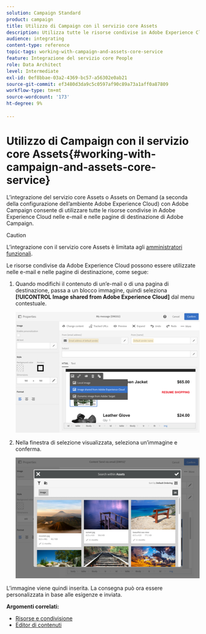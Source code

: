 ```yaml
---
solution: Campaign Standard
product: campaign
title: Utilizzo di Campaign con il servizio core Assets
description: Utilizza tutte le risorse condivise in Adobe Experience Cloud nei messaggi e nelle pagine di destinazione di Adobe Campaign tramite l’integrazione del servizio core Assets.
audience: integrating
content-type: reference
topic-tags: working-with-campaign-and-assets-core-service
feature: Integrazione del servizio core People
role: Data Architect
level: Intermediate
exl-id: 0ef8bbae-03a2-4369-bc57-a56302e0ab21
source-git-commit: ef3480d3da9c5c0597af90c89a73a1aff0a87809
workflow-type: tm+mt
source-wordcount: '173'
ht-degree: 9%

---
```


# Utilizzo di Campaign con il servizio core Assets{#working-with-campaign-and-assets-core-service}

L’integrazione del servizio core Assets o Assets on Demand (a seconda della configurazione dell’ambiente Adobe Experience Cloud) con Adobe Campaign consente di utilizzare tutte le risorse condivise in Adobe Experience Cloud nelle e-mail e nelle pagine di destinazione di Adobe Campaign.

>[!CAUTION]
>
> L’integrazione con il servizio core Assets è limitata agli [amministratori funzionali](../../administration/using/users-management.md#functional-administrators).

Le risorse condivise da Adobe Experience Cloud possono essere utilizzate nelle e-mail e nelle pagine di destinazione, come segue:

1. Quando modifichi il contenuto di un’e-mail o di una pagina di destinazione, passa a un blocco immagine, quindi seleziona **[!UICONTROL Image shared from Adobe Experience Cloud]** dal menu contestuale.

   ![](assets/dam_insert_image_dce.png)

1. Nella finestra di selezione visualizzata, seleziona un’immagine e conferma.

   ![](assets/dam_shared_image_selection.png)

L’immagine viene quindi inserita. La consegna può ora essere personalizzata in base alle esigenze e inviata.

**Argomenti correlati:**

* [Risorse e condivisione](https://docs.adobe.com/content/help/en/core-services/interface/assets/experience-cloud-assets.html)
* [Editor di contenuti](../../designing/using/personalization.md#example-email-personalization)
